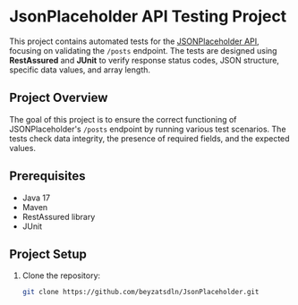 # JsonPlaceholder API Testing Project

This project contains automated tests for the [JSONPlaceholder API](https://jsonplaceholder.typicode.com/), focusing on validating the `/posts` endpoint. The tests are designed using **RestAssured** and **JUnit** to verify response status codes, JSON structure, specific data values, and array length.

## Project Overview

The goal of this project is to ensure the correct functioning of JSONPlaceholder's `/posts` endpoint by running various test scenarios. The tests check data integrity, the presence of required fields, and the expected values.

## Prerequisites

- Java 17
- Maven
- RestAssured library
- JUnit

## Project Setup

1. Clone the repository:

   ```bash
   git clone https://github.com/beyzatsdln/JsonPlaceholder.git
